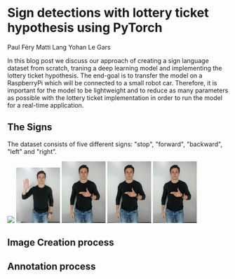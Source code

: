 
[//]: # (WIP ZONE: MATTI ///////////////////////////////////////////////////////////////////)

# Sign detections with lottery ticket hypothesis using PyTorch

Paul Féry
Matti Lang
Yohan Le Gars

  In this blog post we discuss our approach of creating a sign language dataset from scratch, traning a deep learning model and implementing the lottery ticket hypothesis. The end-goal is to transfer the model on a RaspberryPi which will be connected to a small robot car. Therefore, it is important for the model to be lightweight and to reduce as many parameters as possible with the lottery ticket implementation in order to run the model for a real-time application. 
  
## The Signs
 
The dataset consists of five different signs: "stop", "forward", "backward", "left" and "right". 

<p float="left">
  <img src="https://github.com/yohanlegars/Hand-Commands/blob/main/blog_images/matti_comp.jpg" width="100" />
  <img src="https://github.com/yohanlegars/Hand-Commands/blob/main/blog_images/yohan_comp_1_min.jpg" width="100" /> 
  <img src="https://github.com/yohanlegars/Hand-Commands/blob/main/blog_images/yohan_comp_2-min.jpg" width="100" />
  <img src="https://github.com/yohanlegars/Hand-Commands/blob/main/blog_images/yohan_comp_2-min.jpg" width="100" />
  <img src="https://github.com/yohanlegars/Hand-Commands/blob/main/blog_images/yohan_comp_2-min.jpg" width="100" />
</p>



[//]: # (WIP ZONE: PAUL ///////////////////////////////////////////////////////////////////)

## Image Creation process

## Annotation process




